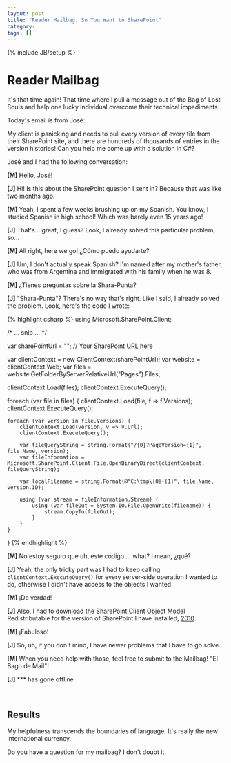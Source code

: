 ```yaml
---
layout: post
title: "Reader Mailbag: So You Want to SharePoint"
category: 
tags: []
---
```

{% include JB/setup %}

# Reader Mailbag

It's that time again! That time where I pull a message out of the Bag of Lost Souls and help one lucky individual overcome their technical impediments.

Today's email is from José:

<p class="letter">My client is panicking and needs to pull every version of every file from their SharePoint site, and there are hundreds of thousands of entries in the version histories! Can you help me come up with a solution in C#?</p>

José and I had the following conversation:

<p class="dialog"><strong>[M]</strong> <span>Hello, José!</span></p>

<p class="dialog"><strong>[J]</strong> <span>Hi! Is this about the SharePoint question I sent in? Because that was like two months ago.</span></p>

<p class="dialog"><strong>[M]</strong> <span>Yeah, I spent a few weeks brushing up on my Spanish. You know, I studied Spanish in high school! Which was barely even 15 years ago!</span></p>

<p class="dialog"><strong>[J]</strong> <span>That's... great, I guess? Look, I already solved this particular problem, so...</span></p>

<p class="dialog"><strong>[M]</strong> <span>All right, here we go! ¿Cómo puedo ayudarte?</span></p>

<p class="dialog"><strong>[J]</strong> <span>Um, I don't actually speak Spanish? I'm named after my mother's father, who was from Argentina and immigrated with his family when he was 8.</span></p>

<p class="dialog"><strong>[M]</strong> <span>¿Tienes preguntas sobre la Shara-Punta?</span></p>

<p class="dialog"><strong>[J]</strong> <span>"Shara-Punta"? There's no way that's right. Like I said, I already solved the problem. Look, here's the code I wrote:</span></p>

{% highlight csharp %}
using Microsoft.SharePoint.Client;

/* ... snip ... */

var sharePointUrl = ""; // Your SharePoint URL here

var clientContext = new ClientContext(sharePointUrl);
var website = clientContext.Web;
var files = website.GetFolderByServerRelativeUrl("Pages").Files;

clientContext.Load(files);
clientContext.ExecuteQuery();

foreach (var file in files) {
    clientContext.Load(file, f => f.Versions);
    clientContext.ExecuteQuery();

    foreach (var version in file.Versions) {
        clientContext.Load(version, v => v.Url);
        clientContext.ExecuteQuery();

        var fileQueryString = string.Format("/{0}?PageVersion={1}", file.Name, version);
        var fileInformation = Microsoft.SharePoint.Client.File.OpenBinaryDirect(clientContext, fileQueryString);

        var localFilename = string.Format(@"C:\tmp\{0}-{1}", file.Name, version.ID);

        using (var stream = fileInformation.Stream) {
            using (var fileOut = System.IO.File.OpenWrite(filename)) {
                stream.CopyTo(fileOut);
            }
        }
    }
}
{% endhighlight %}

<p class="dialog"><strong>[M]</strong> <span>No estoy seguro que uh, este código ... what? I mean, ¿qué?</span></p>

<p class="dialog"><strong>[J]</strong> <span>Yeah, the only tricky part was I had to keep calling <code>clientContext.ExecuteQuery()</code> for every server-side operation I wanted to do, otherwise I didn't have access to the objects I wanted.</span></p>

<p class="dialog"><strong>[M]</strong> <span>¡De verdad!</span></p>

<p class="dialog"><strong>[J]</strong> <span>Also, I had to download the SharePoint Client Object Model Redistributable for the version of SharePoint I have installed, <a href="http://www.microsoft.com/en-us/download/details.aspx?id=21786">2010</a>.</span></p>

<p class="dialog"><strong>[M]</strong> <span>¡Fabuloso!</span></p>

<p class="dialog"><strong>[J]</strong> <span>So, uh, if you don't mind, I have newer problems that I have to go solve...</span></p>

<p class="dialog"><strong>[M]</strong> <span>When you need help with those, feel free to submit to the Mailbag! "El Bago de Mail"!</p>

<p class="dialog"><strong>[J]</strong> <span>*** has gone offline</span></p>

<br/>

## Results

My helpfulness transcends the boundaries of language. It's really the new international currency.

Do you have a question for my mailbag? I don't doubt it.
